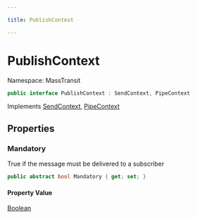 ```yaml
---

title: PublishContext

---
```


# PublishContext

Namespace: MassTransit

```csharp
public interface PublishContext : SendContext, PipeContext
```

Implements [SendContext](../masstransit/sendcontext), [PipeContext](../masstransit/pipecontext)

## Properties

### **Mandatory**

True if the message must be delivered to a subscriber

```csharp
public abstract bool Mandatory { get; set; }
```

#### Property Value

[Boolean](https://learn.microsoft.com/en-us/dotnet/api/system.boolean)<br/>

